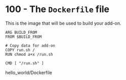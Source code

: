 # 100 - The ```Dockerfile``` file

This is the image that will be used to build your add-on.

```
ARG BUILD_FROM
FROM $BUILD_FROM

# Copy data for add-on
COPY run.sh /
RUN chmod a+x /run.sh

CMD [ "/run.sh" ]
```

hello_world/Dockerfile
